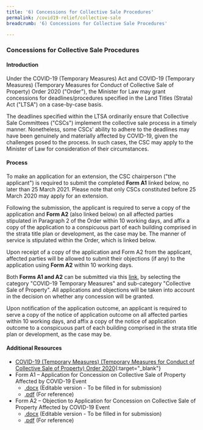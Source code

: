 ```yaml
---
title: '6) Concessions for Collective Sale Procedures'
permalink: /covid19-relief/collective-sale
breadcrumb: '6) Concessions for Collective Sale Procedures'

---
```


### Concessions for Collective Sale Procedures ###

#### Introduction ####

Under the COVID-19 (Temporary Measures) Act and COVID-19 (Temporary Measures) (Temporary Measures for Conduct of Collective Sale of Property) Order 2020 ("Order"), the Minister for Law may grant concessions for deadlines/procedures specified in the Land Titles (Strata) Act ("LTSA") on a case-by-case basis. 

The deadlines specified within the LTSA ordinarily ensure that Collective Sale Committees ("CSCs") implement the collective sale process in a timely manner. Nonetheless, some CSCs' ability to adhere to the deadlines may have been genuinely and materially affected by COVID-19, given the challenges posed to the process. In such cases, the CSC may apply to the Minister of Law for consideration of their circumstances. 

#### Process ####

To make an application for an extension, the CSC chairperson ("the applicant") is required to submit the completed <b>Form A1</b> linked below, no later than 25 March 2021. Please note that only CSCs constituted before 25 March 2020 may apply for an extension. 

Following the submission, the applicant is required to serve a copy of the application and <b>Form A2</b> (also linked below) on all affected parties stipulated in Paragraph 2 of the Order within 10 working days, and affix a copy of the application to a conspicuous part of each building comprised in the strata title plan or development, as the case may be. The manner of service is stipulated within the Order, which is linked below.

Upon receipt of a copy of the application and Form A2 from the applicant, affected parties will be allowed to submit their objections (if any) to the application using <b>Form A2</b> within 10 working days.

Both <b>Forms A1 and A2</b> can be submitted via this [link](https://go.gov.sg/xzjh8f), by selecting the category "COVID-19 Temporary Measures" and sub-category "Collective Sale of Property". All applications and objections will be taken into account in the decision on whether any concession will be granted.

Upon notification of the application outcome, an applicant is required to serve a copy of the notice of application outcome on all affected parties within 10 working days, and affix a copy of the notice of application outcome to a conspicuous part of each building comprised in the strata title plan or development, as the case may be.

#### Additional Resources ####

* [COVID-19 (Temporary Measures) (Temporary Measures for Conduct of Collective Sale of Property) Order 2020](https://sso.agc.gov.sg/SL-Supp/S870-2020/Published/20201005?DocDate=20201005){:target="_blank"}
* Form A1 – Application for Concession on Collective Sale of Property Affected by COVID-19 Event
  * [.docx](/files/FormA1-Application.docx) (Editable version - To be filled in for submission)
  * [.pdf](/files/FormA1-Application.pdf) (For reference)
* Form A2 – Objection to Application for Concession on Collective Sale of Property Affected by COVID-19 Event
  * [.docx](/files/FormA2-Objection.docx) (Editable version - To be filled in for submission)
  * [.pdf](/files/FormA2-Objection.pdf) (For reference)
